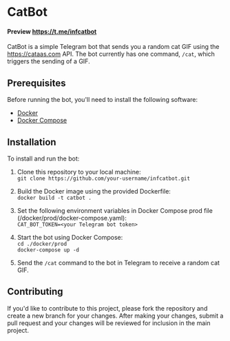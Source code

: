 # CatBot

#### Preview https://t.me/infcatbot

CatBot is a simple Telegram bot that sends you a random cat GIF using the https://cataas.com API. The bot currently has one command, `/cat`, which triggers the sending of a GIF.

## Prerequisites

Before running the bot, you'll need to install the following software:

- [Docker](https://docs.docker.com/get-docker/)
- [Docker Compose](https://docs.docker.com/compose/install/)

## Installation

To install and run the bot:

1. Clone this repository to your local machine:  
   `git clone https://github.com/your-username/infcatbot.git`

2. Build the Docker image using the provided Dockerfile:  
   `docker build -t catbot .`

3. Set the following environment variables in Docker Compose prod file (<project-dir>/docker/prod/docker-compose.yaml):   
   `CAT_BOT_TOKEN=<your Telegram bot token>`

4. Start the bot using Docker Compose:  
   `cd ./docker/prod`  
   `docker-compose up -d`


5. Send the `/cat` command to the bot in Telegram to receive a random cat GIF.

## Contributing

If you'd like to contribute to this project, please fork the repository and create a new branch for your changes. After making your changes, submit a pull request and your changes will be reviewed for inclusion in the main project.
    

